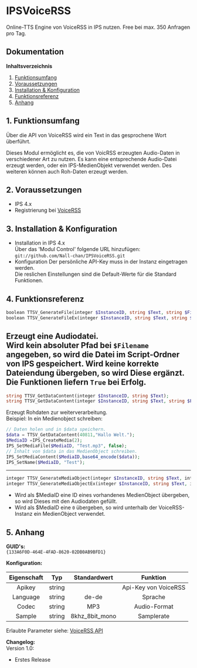 # IPSVoiceRSS

Online-TTS Engine von VoiceRSS in IPS nutzen.
Free bei max. 350 Anfragen pro Tag.

## Dokumentation

**Inhaltsverzeichnis**

1. [Funktionsumfang](#1-funktionsumfang) 
2. [Voraussetzungen](#2-voraussetzungen)
3. [Installation & Konfiguration](#3-installation--konfiguration)
4. [Funktionsreferenz](#4-funktionsreferenz) 
5. [Anhang](#5-anhang)

## 1. Funktionsumfang

 Über die API von VoiceRSS wird ein Text in das gesprochene Wort überführt.  

 Dieses Modul ermöglicht es, die von VoicRSS erzeugten Audio-Daten in verschiedener Art zu nutzen.
 Es kann eine entsprechende Audio-Datei erzeugt werden, oder ein IPS-MedienObjekt verwendet werden.
 Des weiteren können auch Roh-Daten erzeugt werden.

## 2. Voraussetzungen

 - IPS 4.x
 - Registrierung bei [VoiceRSS](http://www.voicerss.org/ )
 
## 3. Installation & Konfiguration

   - Installation in IPS 4.x  
        Über das 'Modul Control' folgende URL hinzufügen:  
        `git://github.com/Nall-chan/IPSVoiceRSS.git`  
   - Konfiguration
        Der persönliche API-Key muss in der Instanz eingetragen werden.  
        Die reslichen Einstellungen sind die Default-Werte für die Standard Funktionen.

## 4. Funktionsreferenz

```php
boolean TTSV_GenerateFile(integer $InstanceID, string $Text, string $Filename);
boolean TTSV_GenerateFileEx(integer $InstanceID, string $Text, string $Filename, string $Format, string $Codec, string $Language)
```
 Erzeugt eine Audiodatei.  
 Wird kein absoluter Pfad bei `$Filename` angegeben, so wird die Datei im Script-Ordner von IPS gespeichert.
 Wird keine korrekte Dateiendung übergeben, so wird Diese ergänzt.
 Die Funktionen liefern `True` bei Erfolg.
---
```php
string TTSV_GetDataContent(integer $InstanceID, string $Text);
string TTSV_GetDataContent(integer $InstanceID, string $Text, string $Format, string $Codec, string $Language)
```
 Erzeugt Rohdaten zur weiterverarbeitung.  
 Beispiel:
  In ein Medienobject schreiben:

   ```php
// Daten holen und in $data speichern.
$data = TTSV_GetDataContent(40811,"Hallo Welt.");
$MediaID =IPS_CreateMedia(2);
IPS_SetMediaFile($MediaID, "Test.mp3", false);
// Inhalt von $data in das MedienObject schreiben.
IPS_SetMediaContent($MediaID,base64_encode($data));
IPS_SetName($MediaID, "Test");
```
---
```php
integer TTSV_GenerateMediaObject(integer $InstanceID, string $Text, integer $MediaID);
integer TTSV_GenerateMediaObjectEx(integer $InstanceID, string $Text, integer $MediaID, string $Format, string $Codec, string $Language)
```

- Wird als $MediaID eine ID eines vorhandenes MedienObject übergeben, so wird Dieses mit den Audiodaten gefüllt.
- Wird als $MediaID eine `0` übergeben, so wird unterhalb der VoiceRSS-Instanz ein MedienObject verwendet.

## 5. Anhang

**GUID's:**  
 `{133A6F0D-464E-4FAD-8620-02DB0AB9BFD1}`

**Konfiguration:**

| Eigenschaft | Typ    | Standardwert   | Funktion                           |
| :---------: | :----: | :------------: | :------------------: |
| Apikey      | string |                | Api-Key von VoiceRSS |
| Language    | string | de-de          | Sprache              |
| Codec       | string | MP3            | Audio-Format         |
| Sample      | string | 8khz_8bit_mono | Samplerate           |

Erlaubte Parameter siehe:
[VoiceRSS API](http://www.voicerss.org/api/documentation.aspx)


**Changelog:**  
 Version 1.0:
  - Erstes Release
